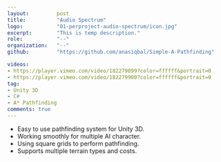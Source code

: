 ```yaml
---
layout:			post
title:			"Audio Spectrum"
logo:			"01-perproject-audio-spectrum/icon.jpg"
excerpt:		"This is temp description."
role:			"--"
organization:	"--"
github:			"https://github.com/anasiqbal/Simple-A-Pathfinding"

videos:
- https://player.vimeo.com/video/182279899?color=ffffff&portrait=0
- https://player.vimeo.com/video/182279900?color=ffffff&portrait=0
tag:
- Unity 3D
- C#
- A* Pathfinding
comments: true
---
```


* Easy to use pathfinding system for Unity 3D.
* Working smoothly for multiple AI character.
* Using square grids to perform pathfinding.
* Supports multiple terrain types and costs.
